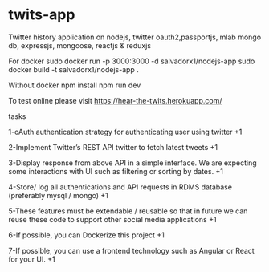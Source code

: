 # twits-app
Twitter history application on nodejs, twitter oauth2,passportjs, mlab mongo db, expressjs, mongoose, reactjs & reduxjs

For docker
sudo docker run -p 3000:3000 -d salvadorx1/nodejs-app
sudo docker build -t salvadorx1/nodejs-app .

Without docker
npm install
npm run dev

To test online please visit
https://hear-the-twits.herokuapp.com/


tasks

1-oAuth authentication strategy for authenticating user using twitter +1

2-Implement Twitter’s REST API twitter to fetch latest tweets +1

3-Display response from above API in a simple interface. We are expecting some interactions with UI such as filtering or sorting by dates. +1

4-Store/ log all authentications and API requests in RDMS database (preferably mysql / mongo) +1

5-These features must be extendable / reusable so that in future we can reuse these code to support other social media applications +1

6-If possible, you can Dockerize this project +1

7-If possible, you can use a frontend technology such as Angular or React for your UI. +1
